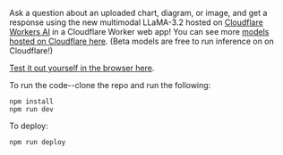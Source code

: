 Ask a question about an uploaded chart, diagram, or image, and get a response using the new multimodal LLaMA-3.2 hosted on [Cloudflare Workers AI](https://developers.cloudflare.com/workers/ai/) in a Cloudflare Worker web app! You can see more [models hosted on Cloudflare here](https://developers.cloudflare.com/ai/models/). (Beta models are free to run inference on on Cloudflare!)

[Test it out yourself in the browser here](https://qa-pic.lizziepika.workers.dev/).

To run the code--clone the repo and run the following:

```
npm install
npm run dev
```
To deploy:
```
npm run deploy
```